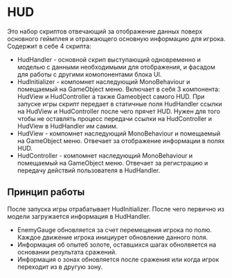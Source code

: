 # HUD
Это набор скриптов отвечающий за отображение данных поверх основного геймплея и отражающего основную информацию для игрока.
Содержит в себе 4 скрипта:
- HudHandler - основной скрип выступающий одновременно и моделью с данными необходимыми для отображения, и фасадом для работы с другими комопонентами блока UI.
- HudInitializer - компомнет наследующий MonoBehaviour и помещаемый на GameObject меню. Включает в себя 3 компонента: HudView и HudController а также Gameobject самого HUD. При запуске игры скрипт  передает в статичные поля HudHandler ссылки на HudView и HudController после чего прячет HUD. Нужен для того чтобы не оставлять процесс передачи ссылки на HudController и HudView в HudHandler им самим.
- HudView - компомнет наследующий MonoBehaviour и помещаемый на GameObject меню. Отвечает за отображение информации в полях HUD.
- HudController - компомнет наследующий MonoBehaviour и помещаемый на GameObject меню. Отвечает за регистрацию и передачу действий пользователя в HudHandler.
## Принцип работы
После запуска игры отрабатывает HudInitializer. После чего первично из модели загружается информация в HudHandler.
- EnemyGauge обновляется за счет перемещения игрока по полю. Каждое движение игрока инициурет обновление данного поля.
- Информация об опытеб золоте, оставшихся шагах обнолвяется на основании результата сражений.
- Информация о зонах обновляется после сражения или когда игрок переходит из в другую зону.

